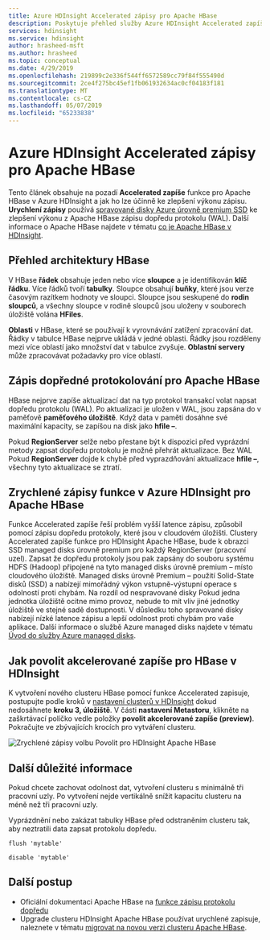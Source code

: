 ```yaml
---
title: Azure HDInsight Accelerated zápisy pro Apache HBase
description: Poskytuje přehled služby Azure HDInsight Accelerated zapíše funkci, která používá spravované disky úrovně premium pro zlepšení výkonu Apache HBase zápisu dopředu protokolu.
services: hdinsight
ms.service: hdinsight
author: hrasheed-msft
ms.author: hrasheed
ms.topic: conceptual
ms.date: 4/29/2019
ms.openlocfilehash: 219899c2e336f544ff6572589cc79f84f555490d
ms.sourcegitcommit: 2ce4f275bc45ef1fb061932634ac0cf04183f181
ms.translationtype: MT
ms.contentlocale: cs-CZ
ms.lasthandoff: 05/07/2019
ms.locfileid: "65233838"
---
```

# <a name="azure-hdinsight-accelerated-writes-for-apache-hbase"></a>Azure HDInsight Accelerated zápisy pro Apache HBase

Tento článek obsahuje na pozadí **Accelerated zapíše** funkce pro Apache HBase v Azure HDInsight a jak ho lze účinně ke zlepšení výkonu zápisu. **Urychlení zápisy** používá [spravované disky Azure úrovně premium SSD](../../virtual-machines/linux/disks-types.md#premium-ssd) ke zlepšení výkonu z Apache HBase zápisu dopředu protokolu (WAL). Další informace o Apache HBase najdete v tématu [co je Apache HBase v HDInsight](apache-hbase-overview.md).

## <a name="overview-of-hbase-architecture"></a>Přehled architektury HBase

V HBase **řádek** obsahuje jeden nebo více **sloupce** a je identifikován **klíč řádku**. Více řádků tvoří **tabulky**. Sloupce obsahují **buňky**, které jsou verze časovým razítkem hodnoty ve sloupci. Sloupce jsou seskupené do **rodin sloupců**, a všechny sloupce v rodině sloupců jsou uloženy v souborech úložiště volána **HFiles**.

**Oblasti** v HBase, které se používají k vyrovnávání zatížení zpracování dat. Řádky v tabulce HBase nejprve ukládá v jedné oblasti. Řádky jsou rozděleny mezi více oblastí jako množství dat v tabulce zvyšuje. **Oblastní servery** může zpracovávat požadavky pro více oblastí.

## <a name="write-ahead-log-for-apache-hbase"></a>Zápis dopředné protokolování pro Apache HBase

HBase nejprve zapíše aktualizací dat na typ protokol transakcí volat napsat dopředu protokolu (WAL). Po aktualizaci je uložen v WAL, jsou zapsána do v paměťově **paměťového úložiště**. Když data v paměti dosáhne své maximální kapacity, se zapíšou na disk jako **hfile –**.

Pokud **RegionServer** selže nebo přestane být k dispozici před vyprázdní metody zapsat dopředu protokolu je možné přehrát aktualizace. Bez WAL Pokud **RegionServer** dojde k chybě před vyprazdňování aktualizace **hfile –**, všechny tyto aktualizace se ztratí.

## <a name="accelerated-writes-feature-in-azure-hdinsight-for-apache-hbase"></a>Zrychlené zápisy funkce v Azure HDInsight pro Apache HBase

Funkce Accelerated zapíše řeší problém vyšší latence zápisu, způsobil pomocí zápisu dopředu protokoly, které jsou v cloudovém úložišti.  Clustery Accelerated zapíše funkce pro HDInsight Apache HBase, bude k obrazci SSD managed disks úrovně premium pro každý RegionServer (pracovní uzel). Zapsat že dopředu protokoly jsou pak zapsány do souboru systému HDFS (Hadoop) připojené na tyto managed disks úrovně premium – místo cloudového úložiště.  Managed disks úrovně Premium – použití Solid-State disků (SSD) a nabízejí mimořádný výkon vstupně-výstupní operace s odolností proti chybám.  Na rozdíl od nespravované disky Pokud jedna jednotka úložiště ocitne mimo provoz, nebude to mít vliv jiné jednotky úložiště ve stejné sadě dostupnosti.  V důsledku toho spravované disky nabízejí nízké latence zápisu a lepší odolnost proti chybám pro vaše aplikace. Další informace o službě Azure managed disks najdete v tématu [Úvod do služby Azure managed disks](../../virtual-machines/windows/managed-disks-overview.md). 

## <a name="how-to-enable-accelerated-writes-for-hbase-in-hdinsight"></a>Jak povolit akcelerované zapíše pro HBase v HDInsight

K vytvoření nového clusteru HBase pomocí funkce Accelerated zapisuje, postupujte podle kroků v [nastavení clusterů v HDInsight](../hdinsight-hadoop-provision-linux-clusters.md) dokud nedosáhnete **kroku 3, úložiště**. V části **nastavení Metastoru**, klikněte na zaškrtávací políčko vedle položky **povolit akcelerované zapíše (preview)**. Pokračujte ve zbývajících krocích pro vytváření clusteru.

![Zrychlené zápisy volbu Povolit pro HDInsight Apache HBase](./media/apache-hbase-accelerated-writes/accelerated-writes-cluster-creation.png)

## <a name="other-considerations"></a>Další důležité informace

Pokud chcete zachovat odolnost dat, vytvoření clusteru s minimálně tři pracovní uzly. Po vytvoření nejde vertikálně snížit kapacitu clusteru na méně než tři pracovní uzly.

Vyprázdnění nebo zakázat tabulky HBase před odstraněním clusteru tak, aby neztratili data zapsat protokolu dopředu.

```
flush 'mytable'
```

```
disable 'mytable'
```

## <a name="next-steps"></a>Další postup

* Oficiální dokumentaci Apache HBase na [funkce zápisu protokolu dopředu](https://hbase.apache.org/book.html#wal)
* Upgrade clusteru HDInsight Apache HBase používat urychlené zapisuje, naleznete v tématu [migrovat na novou verzi clusteru Apache HBase](apache-hbase-migrate-new-version.md).

